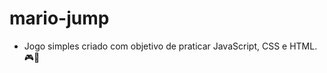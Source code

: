 # mario-jump
- Jogo simples criado com objetivo de praticar JavaScript, CSS e HTML. :video_game::orange_heart:
